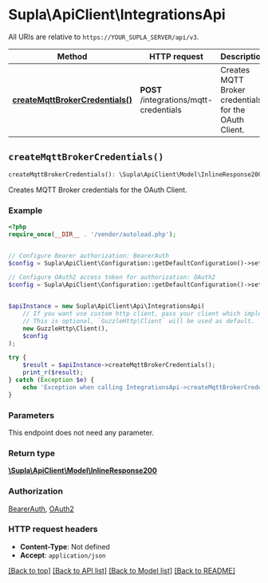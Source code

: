 # Supla\ApiClient\IntegrationsApi

All URIs are relative to `https://YOUR_SUPLA_SERVER/api/v3`.

Method | HTTP request | Description
------------- | ------------- | -------------
[**createMqttBrokerCredentials()**](IntegrationsApi.md#createMqttBrokerCredentials) | **POST** /integrations/mqtt-credentials | Creates MQTT Broker credentials for the OAuth Client.


## `createMqttBrokerCredentials()`

```php
createMqttBrokerCredentials(): \Supla\ApiClient\Model\InlineResponse200
```

Creates MQTT Broker credentials for the OAuth Client.

### Example

```php
<?php
require_once(__DIR__ . '/vendor/autoload.php');


// Configure Bearer authorization: BearerAuth
$config = Supla\ApiClient\Configuration::getDefaultConfiguration()->setAccessToken('YOUR_ACCESS_TOKEN');

// Configure OAuth2 access token for authorization: OAuth2
$config = Supla\ApiClient\Configuration::getDefaultConfiguration()->setAccessToken('YOUR_ACCESS_TOKEN');


$apiInstance = new Supla\ApiClient\Api\IntegrationsApi(
    // If you want use custom http client, pass your client which implements `GuzzleHttp\ClientInterface`.
    // This is optional, `GuzzleHttp\Client` will be used as default.
    new GuzzleHttp\Client(),
    $config
);

try {
    $result = $apiInstance->createMqttBrokerCredentials();
    print_r($result);
} catch (Exception $e) {
    echo 'Exception when calling IntegrationsApi->createMqttBrokerCredentials: ', $e->getMessage(), PHP_EOL;
}
```

### Parameters

This endpoint does not need any parameter.

### Return type

[**\Supla\ApiClient\Model\InlineResponse200**](../Model/InlineResponse200.md)

### Authorization

[BearerAuth](../../README.md#BearerAuth), [OAuth2](../../README.md#OAuth2)

### HTTP request headers

- **Content-Type**: Not defined
- **Accept**: `application/json`

[[Back to top]](#) [[Back to API list]](../../README.md#endpoints)
[[Back to Model list]](../../README.md#models)
[[Back to README]](../../README.md)
